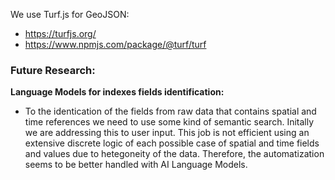 We use Turf.js for GeoJSON:

- https://turfjs.org/
- https://www.npmjs.com/package/@turf/turf

### Future Research:

**Language Models for indexes fields identification:**

- To the identication of the fields from raw data that contains spatial and time references we need to use some kind of semantic search. Initally we are addressing this to user input.
  This job is not efficient using an extensive discrete logic of each possible case of spatial and time fields and values due to hetegoneity of the data. Therefore, the automatization seems to be better handled with AI Language Models.
